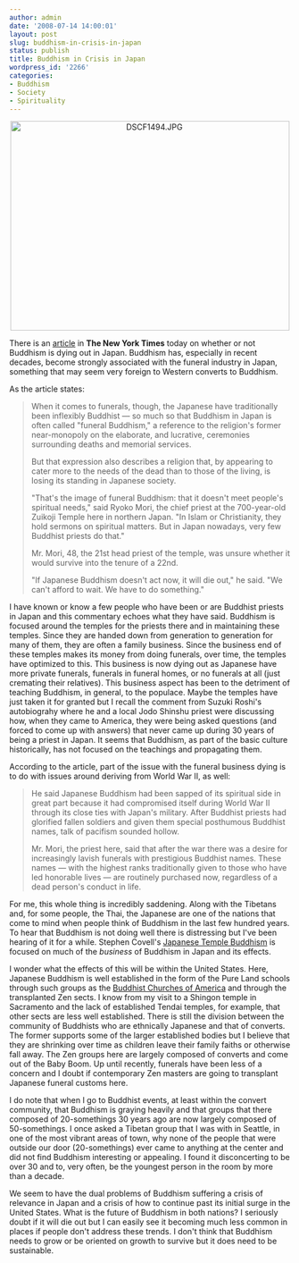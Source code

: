 ```yaml
---
author: admin
date: '2008-07-14 14:00:01'
layout: post
slug: buddhism-in-crisis-in-japan
status: publish
title: Buddhism in Crisis in Japan
wordpress_id: '2266'
categories:
- Buddhism
- Society
- Spirituality
---
```

<p align="center"><a href="http://www.flickr.com/photos/albill/1495209868/" title="DSCF1494.JPG by albill, on Flickr"><img src="http://farm3.static.flickr.com/2173/1495209868_08db477d29.jpg" width="500" height="375" alt="DSCF1494.JPG" /></a></p>
There is an <a href="http://www.nytimes.com/2008/07/14/world/asia/14japan.html">article</a> in <strong>The New York Times</strong> today on whether or not Buddhism is dying out in Japan. Buddhism has, especially in recent decades, become strongly associated with the funeral industry in Japan, something that may seem very foreign to Western converts to Buddhism.

As the article states:
<blockquote>When it comes to funerals, though, the Japanese have traditionally been inflexibly Buddhist — so much so that Buddhism in Japan is often called "funeral Buddhism," a reference to the religion's former near-monopoly on the elaborate, and lucrative, ceremonies surrounding deaths and memorial services.

But that expression also describes a religion that, by appearing to cater more to the needs of the dead than to those of the living, is losing its standing in Japanese society.

"That's the image of funeral Buddhism: that it doesn't meet people's spiritual needs," said Ryoko Mori, the chief priest at the 700-year-old Zuikoji Temple here in northern Japan. "In Islam or Christianity, they hold sermons on spiritual matters. But in Japan nowadays, very few Buddhist priests do that."

Mr. Mori, 48, the 21st head priest of the temple, was unsure whether it would survive into the tenure of a 22nd.

"If Japanese Buddhism doesn't act now, it will die out," he said. "We can't afford to wait. We have to do something."</blockquote>

I have known or know a few people who have been or are Buddhist priests in Japan and this commentary echoes what they have said. Buddhism is focused around the temples for the priests there and in maintaining these temples. Since they are handed down from generation to generation for many of them, they are often a family business. Since the business end of these temples makes its money from doing funerals, over time, the temples have optimized to this. This business is now dying out as Japanese have more private funerals, funerals in funeral homes, or no funerals at all (just cremating their relatives). This business aspect has been to the detriment of teaching Buddhism, in general, to the populace. Maybe the temples have just taken it for granted but I recall the comment from Suzuki Roshi's autobiograhy where he and a local Jodo Shinshu priest were discussing how, when they came to America, they were being asked questions (and forced to come up with answers) that never came up during 30 years of being a priest in Japan. It seems that Buddhism, as part of the basic culture historically, has not focused on the teachings and propagating them.

According to the article, part of the issue with the funeral business dying is to do with issues around deriving from World War II, as well:
<blockquote>He said Japanese Buddhism had been sapped of its spiritual side in great part because it had compromised itself during World War II through its close ties with Japan's military. After Buddhist priests had glorified fallen soldiers and given them special posthumous Buddhist names, talk of pacifism sounded hollow.

Mr. Mori, the priest here, said that after the war there was a desire for increasingly lavish funerals with prestigious Buddhist names. These names — with the highest ranks traditionally given to those who have led honorable lives — are routinely purchased now, regardless of a dead person's conduct in life.</blockquote>
For me, this whole thing is incredibly saddening. Along with the Tibetans and, for some people, the Thai, the Japanese are one of the nations that come to mind when people think of Buddhism in the last few hundred years. To hear that Buddhism is not doing well there is distressing but I've been hearing of it for a while. Stephen Covell's <a href="http://www.amazon.com/Japanese-Temple-Buddhism-Renunciation-Contemporary/dp/0824829670/">Japanese Temple Buddhism</a> is focused on much of the <em>business</em> of Buddhism in Japan and its effects.

I wonder what the effects of this will be within the United States. Here, Japanese Buddhism is well established in the form of the Pure Land schools through such groups as the <a href="http://buddhistchurchesofamerica.org/home/">Buddhist Churches of America</a> and through the transplanted Zen sects. I know from my visit to a Shingon temple in Sacramento and the lack of established Tendai temples, for example, that other sects are less well established. There is still the division between the community of Buddhists who are ethnically Japanese and that of converts. The former supports some of the larger established bodies but I believe that they are shrinking over time as children leave their family faiths or otherwise fall away. The Zen groups here are largely composed of converts and come out of the Baby Boom. Up until recently, funerals have been less of a concern and I doubt if contemporary Zen masters are going to transplant Japanese funeral customs here. 

I do note that when I go to Buddhist events, at least within the convert community, that Buddhism is graying heavily and that groups that there composed of 20-somethings 30 years ago are now largely composed of 50-somethings. I once asked a Tibetan group that I was with in Seattle, in one of the most vibrant areas of town, why none of the people that were outside our door (20-somethings) ever came to anything at the center and did not find Buddhism interesting or appealing. I found it disconcerting to be over 30 and to, very often, be the youngest person in the room by more than a decade. 

We seem to have the dual problems of Buddhism suffering a crisis of relevance in Japan and a crisis of how to continue past its initial surge in the United States. What is the future of Buddhism in both nations? I seriously doubt if it will die out but I can easily see it becoming much less common in places if people don't address these trends. I don't think that Buddhism needs to grow or be oriented on growth to survive but it does need to be sustainable.
